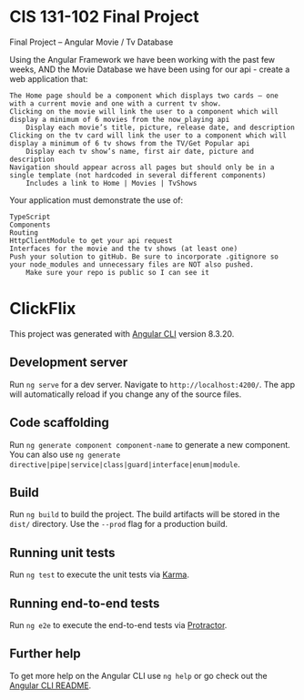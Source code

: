 # CIS 131-102 Final Project

Final Project – Angular Movie / Tv  Database

Using the Angular Framework we have been working with the past few weeks,  AND the Movie Database we have been using for our api - create a web application that:

    The Home page should be a component which displays two cards – one with a current movie and one with a current tv show.
    Clicking on the movie will link the user to a component which will display a minimum of 6 movies from the now_playing api
        Display each movie’s title, picture, release date, and description
    Clicking on the tv card will link the user to a component which will display a minimum of 6 tv shows from the TV/Get Popular api
        Display each tv show’s name, first air date, picture and description
    Navigation should appear across all pages but should only be in a single template (not hardcoded in several different components)
        Includes a link to Home | Movies | TvShows

Your application must demonstrate the use of:

    TypeScript
    Components
    Routing
    HttpClientModule to get your api request
    Interfaces for the movie and the tv shows (at least one)
    Push your solution to gitHub. Be sure to incorporate .gitignore so your node_modules and unnecessary files are NOT also pushed.
        Make sure your repo is public so I can see it


# ClickFlix

This project was generated with [Angular CLI](https://github.com/angular/angular-cli) version 8.3.20.

## Development server

Run `ng serve` for a dev server. Navigate to `http://localhost:4200/`. The app will automatically reload if you change any of the source files.

## Code scaffolding

Run `ng generate component component-name` to generate a new component. You can also use `ng generate directive|pipe|service|class|guard|interface|enum|module`.

## Build

Run `ng build` to build the project. The build artifacts will be stored in the `dist/` directory. Use the `--prod` flag for a production build.

## Running unit tests

Run `ng test` to execute the unit tests via [Karma](https://karma-runner.github.io).

## Running end-to-end tests

Run `ng e2e` to execute the end-to-end tests via [Protractor](http://www.protractortest.org/).

## Further help

To get more help on the Angular CLI use `ng help` or go check out the [Angular CLI README](https://github.com/angular/angular-cli/blob/master/README.md).
